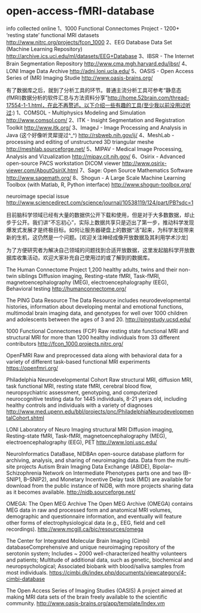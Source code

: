 # open-access-fMRI-database
info collected online
1、1000 Functional Connectomes Project - 1200+ ‘resting state’ functional MRI datasets
http://www.nitrc.org/projects/fcon_1000
2、EEG Database Data Set (Machine Learning Repository)
http://archive.ics.uci.edu/ml/datasets/EEG+Database
3、IBSR - The Internet Brain Segmentation Repository
http://www.cma.mgh.harvard.edu/ibsr/
4、LONI Image Data Archive
http://adni.loni.ucla.edu/
5、OASIS - Open Access Series of (MR) Imaging Studie
http://www.oasis-brains.org/


有了数据库之后，就到了分析工具的环节。普通主流分析工具可参考“静息态(fMRI)数据分析的软件汇总与方法资料分享”http://home.52brain.com/thread-17554-1-1.html，在此不再赘述。以下介绍一些有趣的工具(至少我以前没用过听过:)
1、COMSOL - Multiphysics Modeling and Simulation
http://www.comsol.com/
2、ITK - Insight Segmentation and Registration Toolkit
http://www.itk.org/
3、ImageJ - Image Processing and Analysis in Java (这个好像听灵犀提过^_^)
http://rsbweb.nih.gov/ij/
4、MeshLab - processing and editing of unstructured 3D triangular meshe
http://meshlab.sourceforge.net/
5、MIPAV - Medical Image Processing, Analysis and Vizualization
http://mipav.cit.nih.gov/
6、Osirix - Advanced open-source PACS workstation DICOM viewer
http://www.osirix-viewer.com/AboutOsiriX.html
7、Sage: Open Source Mathematics Software
http://www.sagemath.org/
8、Shogun - A Large Scale Machine Learning Toolbox (with Matlab, R, Python interface)
http://www.shogun-toolbox.org/


neuroimage special issue
http://www.sciencedirect.com/science/journal/10538119/124/part/PB?sdc=1

目前脑科学领域已经有大量的数据供公开下载和使用，但是对于大多数数据，却止步于公开。我们讲“不忘初心”，实际上数据共享只是迈出了第一步，推动科学发现爆发式发展才是终极目标。如何让服务器硬盘上的数据“活”起来，为科学发现带来新的生机，这仍然是一个问题。[欢迎关注神经成像开放数据及其利用学术沙龙]

为了方便研究者为解决自己领域的问题找到合适开放数据，这里发起脑科学开放数据库收集活动，欢迎大家补充自己使用过的或了解到的数据库。

The Human Connectome Project
1,200 healthy adults, twins and their non-twin siblings
Diffusion imaging, Resting-state fMRI, Task-fMRI,  magnetoencephalography (MEG), electroencephalography (EEG), Behavioral testing
http://humanconnectome.org/


The PING Data Resource
The Data Resource includes neurodevelopmental histories, information about developing mental and emotional functions, multimodal brain imaging data, and genotypes for well over 1000 children and adolescents between the ages of 3 and 20.
http://pingstudy.ucsd.edu/


1000 Functional Connectomes (FCP)
Raw resting state functional MRI and structural MRI for more than 1200 healthy individuals from 33 different contributors
http://fcon_1000.projects.nitrc.org/


OpenFMRI
Raw and preprocessed data along with behavioral data for a variety of different task-based functional MRI experiments
https://openfmri.org/


Philadelphia Neurodevelopmental Cohort
Raw structural MRI, diffusion MRI, task functional MRI, resting state fMRI, cerebral blood flow, neuropsychiatric assessment, genotyping, and computerized neurocognitive testing data for 1445 individuals, 8-21 years old, including healthy controls and individuals with a variety of diagnoses
http://www.med.upenn.edu/bbl/projects/pnc/PhiladelphiaNeurodevelopmentalCohort.shtml

LONI Laboratory of Neuro Imaging
structural MRI Diffusion imaging, Resting-state fMRI, Task-fMRI,  magnetoencephalography (MEG), electroencephalography (EEG), PET
http://www.loni.usc.edu/

NeuroInformatics DataBase, NIDBAn open-source database platform for archiving, analysis, and sharing of neuroimaging data. Data from the multi-site projects Autism Brain Imaging Data Exchange (ABIDE), Bipolar–Schizophrenia Network on Intermediate Phenotypes parts one and two (B–SNIP1, B–SNIP2), and Monetary Incentive Delay task (MID) are available for download from the public instance of NiDB, with more projects sharing data as it becomes available.
http://nidb.sourceforge.net/

OMEGA: The Open MEG Archive
The Open MEG Archive (OMEGA) contains MEG data in raw and processed form and anatomical MRI volumes, demographic and questionnaire information, and eventually will feature other forms of electrophysiological data (e.g., EEG, field and cell recordings). 
http://www.mcgill.ca/bic/resources/omega

The Center for Integrated Molecular Brain Imaging (Cimbi) databaseComprehensive and unique neuroimaging repository of the serotonin system; Includes ~ 2000 well-characterized healthy volunteers and patients; Multitude of additional data, such as genetic, biochemical and neuropsychological; Associated biobank with blood/saliva samples from most individuals.
https://cimbi.dk/index.php/documents/viewcategory/4-cimbi-database

The Open Access Series of Imaging Studies (OASIS) 
A project aimed at making MRI data sets of the brain freely available to the scientific community. 
http://www.oasis-brains.org/app/template/Index.vm







